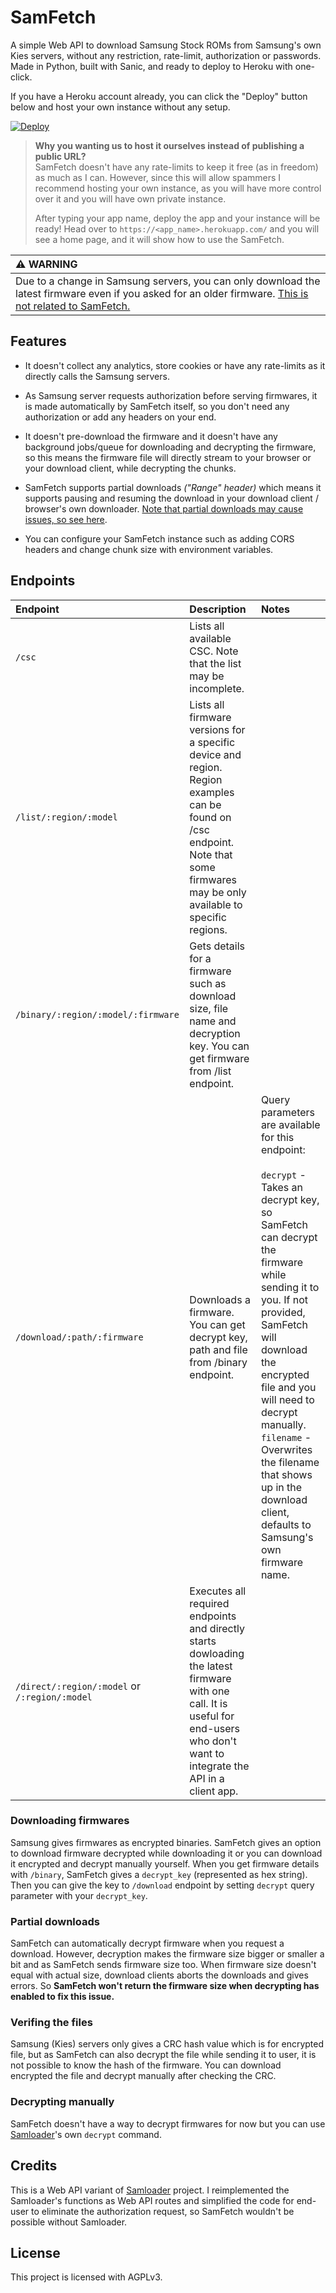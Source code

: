 # SamFetch

A simple Web API to download Samsung Stock ROMs from Samsung's own Kies servers, without any restriction, rate-limit, authorization or passwords. Made in Python, built with Sanic, and ready to deploy to Heroku with one-click.

If you have a Heroku account already, you can click the "Deploy" button below and host your own instance without any setup. 

[![Deploy](https://www.herokucdn.com/deploy/button.svg)](https://heroku.com/deploy?template=https://github.com/ysfchn/SamFetch)

> **Why you wanting us to host it ourselves instead of publishing a public URL?**<br>
> SamFetch doesn't have any rate-limits to keep it free (as in freedom) as much as I can. However, since this will allow spammers I recommend hosting your own instance, as you will have more control over it and you will have own private instance.
>
> After typing your app name, deploy the app and your instance will be ready! Head over to `https://<app_name>.herokuapp.com/` and you will see a home page, and it will show how to use the SamFetch.

| ⚠ **WARNING** |
|:--------------|
| Due to a change in Samsung servers, you can only download the latest firmware even if you asked for an older firmware. [This is not related to SamFetch.](https://github.com/ysfchn/SamFetch/issues/6) |

## Features

* It doesn't collect any analytics, store cookies or have any rate-limits as it directly calls the Samsung servers.

* As Samsung server requests authorization before serving firmwares, it is made automatically by SamFetch itself, so you don't need any authorization or add any headers on your end.

* It doesn't pre-download the firmware and it doesn't have any background jobs/queue for downloading and decrypting the firmware, so this means the firmware file will directly stream to your browser or your download client, while decrypting the chunks. 

* SamFetch supports partial downloads _("Range" header)_ which means it supports pausing and resuming the download in your download client / browser's own downloader. [Note that partial downloads may cause issues, so see here](#partial-downloads).

* You can configure your SamFetch instance such as adding CORS headers and change chunk size with environment variables.

## Endpoints

| Endpoint | Description      | Notes       |
|:---------|:-----------------|:------------|
| `/csc`   | Lists all available CSC. Note that the list may be incomplete. | |
| `/list/:region/:model` | Lists all firmware versions for a specific device and region. Region examples can be found on /csc endpoint. Note that some firmwares may be only available to specific regions. | |
| `/binary/:region/:model/:firmware` | Gets details for a firmware such as download size, file name and decryption key. You can get firmware from /list endpoint. | |
| `/download/:path/:firmware` | Downloads a firmware. You can get decrypt key, path and file from /binary endpoint. | Query parameters are available for this endpoint:<br><br>`decrypt` - Takes an decrypt key, so SamFetch can decrypt the firmware while sending it to you. If not provided, SamFetch will download the encrypted file and you will need to decrypt manually.<br>`filename` - Overwrites the filename that shows up in the download client, defaults to Samsung's own firmware name. |
| `/direct/:region/:model` or `/:region/:model` | Executes all required endpoints and directly starts dowloading the latest firmware with one call. It is useful for end-users who don't want to integrate the API in a client app. |

### Downloading firmwares

Samsung gives firmwares as encrypted binaries. SamFetch gives an option to download firmware decrypted while downloading it or you can download it encrypted and decrypt manually yourself. When you get firmware details with `/binary`, SamFetch gives a `decrypt_key` (represented as hex string). Then you can give the key to `/download` endpoint by setting `decrypt` query parameter with your `decrypt_key`.

### Partial downloads

SamFetch can automatically decrypt firmware when you request a download. However, decryption makes the firmware size bigger or smaller a bit and as SamFetch sends firmware size too. When firmware size doesn't equal with actual size, download clients aborts the downloads and gives errors. So **SamFetch won't return the firmware size when decrypting has enabled to fix this issue.**

### Verifing the files

Samsung (Kies) servers only gives a CRC hash value which is for encrypted file, but as SamFetch can also decrypt the file while sending it to user, it is not possible to know the hash of the firmware. You can download encrypted the file and decrypt manually after checking the CRC. 

### Decrypting manually

SamFetch doesn't have a way to decrypt firmwares for now but you can use [Samloader](https://github.com/nlscc/samloader)'s own `decrypt` command.

## Credits

This is a Web API variant of [Samloader](https://github.com/nlscc/samloader) project. I reimplemented the Samloader's functions as Web API routes and simplified the code for end-user to eliminate the authorization request, so SamFetch wouldn't be possible without Samloader.

## License

This project is licensed with AGPLv3.
